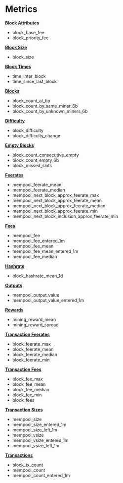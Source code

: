 # Metrics

[**Block Attributes**](block-attributes.md)
* block_base_fee
* block_priority_fee

[**Block Size**](block-sizes.md)
* block_size

[**Block Times**](block-times.md)
* time_inter_block
* time_since_last_block

[**Blocks**](blocks.md)
* block_count_at_tip
* block_count_by_same_miner_6b
* block_count_by_unknown_miners_6b
  
[**Difficulty**](difficulty.md)
* block_difficulty
* block_difficulty_change

[**Empty Blocks**](empty-blocks.md)
* block_count_consecutive_empty
* block_count_empty_6b
* block_missed_slots

[**Feerates**](feerates.md)
* mempool_feerate_mean
* mempool_feerate_median
* mempool_next_block_approx_feerate_max
* mempool_next_block_approx_feerate_mean
* mempool_next_block_approx_feerate_median
* mempool_next_block_approx_feerate_min
* mempool_next_block_inclusion_approx_feerate_min

[**Fees**](fees.md)
* mempool_fee
* mempool_fee_entered_1m
* mempool_fee_mean
* mempool_fee_mean_entered_1m
* mempool_fee_median

[**Hashrate**](hashrate.md)
* block_hashrate_mean_1d

[**Outputs**](outputs.md)
* mempool_output_value
* mempool_output_value_entered_1m

[**Rewards**](rewards.md)
* mining_reward_mean
* mining_reward_spread

[**Transaction Feerates**](transaction-feerates.md)
* block_feerate_max
* block_feerate_mean
* block_feerate_median
* block_feerate_min

[**Transaction Fees**](transaction-fees.md)
* block_fee_max
* block_fee_mean
* block_fee_median
* block_fee_min
* block_fees

[**Transaction Sizes**](transaction-sizes.md)
* mempool_size
* mempool_size_entered_1m
* mempool_size_left_1m
* mempool_vsize
* mempool_vsize_entered_1m
* mempool_vsize_left_1m

[**Transactions**](transactions.md)
* block_tx_count
* mempool_count
* mempool_count_entered_1m